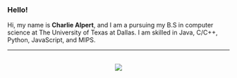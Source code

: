 ### Hello!

Hi, my name is **Charlie Alpert**, and I am a pursuing my B.S in computer science at The University of Texas at Dallas. I am skilled in Java, C/C++, Python, JavaScript, and MIPS.

---

<p align="center"><br />
  <a href="https://www.linkedin.com/in/charliealpert/">
    <img src="https://img.shields.io/badge/LinkedIn-charliealpert-2867B2">
</p>
